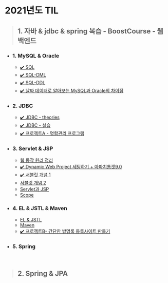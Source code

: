 # 2021년도 TIL


> ## 1. 자바 & jdbc & spring 복습 - BoostCourse - 웹 백엔드

- ### 1. MySQL & Oracle
  - [✔️ SQL](./BoostCourse/day01/sql01.md)
  - [✔️ SQL-DML](./BoostCourse/day01/sql02.md)
  - [✔️ SQL-DDL](./BoostCourse/day01/sql03.md)
  - [✔️ 날짜 데이터로 알아보는 MySQL과 Oracle의 차이점](./BoostCourse/day01/mysql_date.md)

- ### 2. JDBC
  - [✔️ JDBC - theories](./BoostCourse/day02/jdbc01.md)
  - [✔️ JDBC - 실습](./BoostCourse/day02/jdbc02.md)
  - [✔️ 프로젝트A - 명함관리 프로그램](./BoostCourse/day02/project_a.md)

- ### 3. Servlet & JSP
  - [웹 동작 원리 정리](./BoostCourse/day03/web.md)
  - [✔️ Dynamic Web Project 세팅하기 + 아파치톰캣9.0](./BoostCourse/day03/servlet01.md)
  - [✔️ 서블릿 개념 1](./BoostCourse/day03/servlet02.md)
  - [서블릿 개념 2](./BoostCourse/day03/servlet03.md)
  - [Servlet과 JSP](./BoostCourse/day03/jsp01.md)
  - [Scope](./BoostCourse/day03/jsp02.md)

- ### 4. EL & JSTL & Maven
  - [EL & JSTL](./BoostCourse/day03/el_jstl.md)
  - [Maven](./BoostCourse/day03/maven.md)
  - [✔️ 프로젝트B- 간단한 방명록 등록사이트 만들기](./BoostCourse/day03/projectB/projectB_readme.md)

- ### 5. Spring


<br>

> ## 2. Spring & JPA
